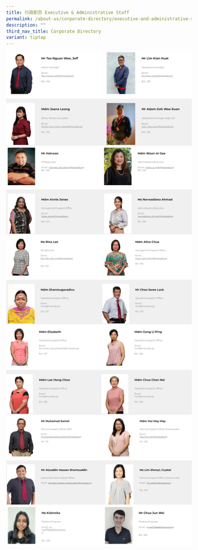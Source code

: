 ```yaml
---
title: 行政职员 Executive & Administrative Staff
permalink: /about-us/corporate-directory/executive-and-administrative-staff/
description: ""
third_nav_title: Corporate Directory
variant: tiptap
---
```

![](/images/8a_SAT4.png)
![](/images/8b_SAT1.png)
![](/images/8c_SAT.png)
![](/images/8d_SAT.png)
![](/images/8e_SAT2.png)
![](/images/8f_SAT1.png)